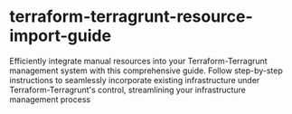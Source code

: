 # terraform-terragrunt-resource-import-guide
Efficiently integrate manual resources into your Terraform-Terragrunt management system with this comprehensive guide. Follow step-by-step instructions to seamlessly incorporate existing infrastructure under Terraform-Terragrunt's control, streamlining your infrastructure management process
